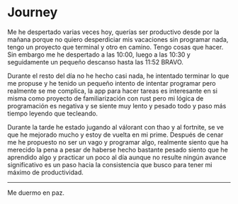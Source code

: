 # Journey

Me he despertado varias veces hoy, querías ser productivo desde por la mañana porque no quiero desperdiciar mis vacaciones sin programar nada, tengo un proyecto que terminal y otro en camino. Tengo cosas que hacer. Sin embargo me he despertado a las 10:00, luego a las 10:30 y seguidamente un pequeño descanso hasta las 11:52 BRAVO.

Durante el resto del día no he hecho casi nada, he intentado terminar lo que me propuse y he tenido un pequeño intento de intentar programar pero realmente se me complica, la app para hacer tareas es interesante en si misma como proyecto de familiarización con rust pero mi lógica de programación es negativa y se siente muy lento y pesado todo y paso más tiempo leyendo que tecleando.

Durante la tarde he estado jugando al válorant con thao y al fortnite, se ve que he mejorado mucho y estoy de vuelta en mi prime. Después de cenar me he propuesto no ser un vago y programar algo, realmente siento que ha merecido la pena a pesar de haberse hecho bastante pesado siento que he aprendido algo y practicar un poco al día aunque no resulte ningún avance significativo es un paso hacia la consistencia que busco para tener mi máximo de productividad.

---
Me duermo en paz.